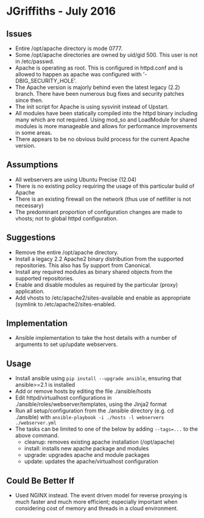 # JGriffiths - July 2016

## Issues

* Entire /opt/apache directory is mode 0777.
* Some /opt/apache directories are owned by uid/gid 500. This user is not in /etc/passwd.
* Apache is operating as root. This is configured in httpd.conf and is allowed to happen as apache was configured with '-DBIG\_SECURITY\_HOLE'.
* The Apache version is majorly behind even the latest legacy (2.2) branch. There have been numerous bug fixes and security patches since then.
* The init script for Apache is using sysvinit instead of Upstart.
* All modules have been statically compiled into the httpd binary including many which are not required. Using mod\_so and LoadModule for shared modules is more manageable and allows for performance improvements in some areas.
* There appears to be no obvious build process for the current Apache version.

## Assumptions

* All webservers are using Ubuntu Precise (12.04)
* There is no existing policy requiring the usage of this particular build of Apache
* There is an existing firewall on the network (thus use of netfilter is not necessary)
* The predominant proportion of configuration changes are made to vhosts; not to global httpd configuration.

## Suggestions

* Remove the entire /opt/apache directory.
* Install a legacy 2.2 Apache2 binary distribution from the supported repositories. This also has 5y support from Canonical.
* Install any required modules as binary shared objects from the supported repositories.
* Enable and disable modules as required by the particular (proxy) application.
* Add vhosts to /etc/apache2/sites-available and enable as appropriate (symlink to /etc/apache2/sites-enabled.

## Implementation

* Ansible implementation to take the host details with a number of arguments to set up/update webservers.

## Usage

* Install ansible using `pip install --upgrade ansible`, ensuring that ansible>=2.1 is installed
* Add or remove hosts by editing the file ./ansible/hosts
* Edit httpd/virtualhost configurations in ./ansible/roles/webserver/templates, using the Jinja2 format
* Run all setup/configuration from the ./ansible directory (e.g. cd ./ansible) with `ansible-playbook -i ./hosts -l webservers ./webserver.yml`
* The tasks can be limited to one of the below by adding `--tags=...` to the above command.
  * cleanup: removes existing apache installation (/opt/apache)
  * install: installs new apache package and modules
  * upgrade: upgrades apache and module packages
  * update: updates the apache/virtualhost configuration

## Could Be Better If

* Used NGINX instead. The event driven model for reverse proxying is much faster and much more efficient; especially important when considering cost of memory and threads in a cloud environment.
